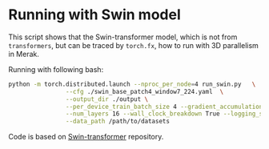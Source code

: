 <!---
Copyright (c) 2022, HPDL group, PDL lab, NUDT.  All rights reserved.

Maintainer: TXacs (txacs1993@gmail.com)

Licensed under the Apache License, Version 2.0 (the "License");
you may not use this file except in compliance with the License.
You may obtain a copy of the License at

    http://www.apache.org/licenses/LICENSE-2.0

Unless required by applicable law or agreed to in writing, software
distributed under the License is distributed on an "AS IS" BASIS,
WITHOUT WARRANTIES OR CONDITIONS OF ANY KIND, either express or implied.
See the License for the specific language governing permissions and
limitations under the License.
-->

# Running with Swin model

This script shows that the Swin-transformer model, which is not from `transformers`, but can be traced by `torch.fx`, how to run with 3D parallelism in Merak.

Running with following bash:

```bash
python -m torch.distributed.launch --nproc_per_node=4 run_swin.py   \
                --cfg ./swin_base_patch4_window7_224.yaml  \
                --output_dir ./output \
                --per_device_train_batch_size 4 --gradient_accumulation_steps 4 \
                --num_layers 16 --wall_clock_breakdown True --logging_steps 10 \
                --data_path /path/to/datasets
```

Code is based on [Swin-transformer](https://github.com/microsoft/Swin-Transformer) repository.